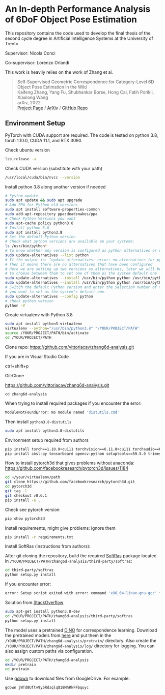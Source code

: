 # An In-depth Performance Analysis of 6DoF Object Pose Estimation
This repository contains the code used to develop the final thesis of the second cycle degree in Artificial Intelligence Systems at the University of Trento.

Supervisor: Nicola Conci

Co-supervisor: Lorenzo Orlandi

This work is heavily relies on the work of Zhang et al.
> Self-Supervised Geometric Correspondence for Category-Level 6D Object Pose Estimation in the Wild  
> Kaifeng Zhang, Yang Fu, Shubhankar Borse, Hong Cai, Fatih Porikli, Xiaolong Wang  
> arXiv, 2022  
> [Project Page](https://kywind.github.io/self-pose) / [ArXiv](https://arxiv.org/abs/2210.07199) / [GitHub Repo](https://github.com/kywind/self-corr-pose)

## Environment Setup
PyTorch with CUDA support are required. The code is tested on python 3.8, torch 1.10.0, CUDA 11.1, and RTX 3090.

Check ubuntu version
```sh
lsb_release -a
```
Check CUDA version (substitute with your path)
```sh
/usr/local/cuda/bin/nvcc --version
```

Install python 3.8 along another version if needed
```sh
# System update
sudo apt update && sudo apt upgrade
# Add PPA for Python old versions
sudo apt install software-properties-common
sudo add-apt-repository ppa:deadsnakes/ppa
# Check Python Versions you want
sudo apt-cache policy python3.8
# Install python 3.8
sudo apt install python3.8
# Set the default Python version
# Check what python versions are available on your systems:
ls /usr/bin/python*
# To know whether any version is configured as python alternatives or not
sudo update-alternatives --list python
# If the output is: “update-alternatives: error: no alternatives for python”
# Then it means there are no alternatives that have been configured
# Here we are setting up two versions as alternatives, later we will be able 
# to choose between them to set one of them as the system default one
sudo update-alternatives --install /usr/bin/python python /usr/bin/python3.10 1
sudo update-alternatives --install /usr/bin/python python /usr/bin/python3.8 2
# Switch the default Python version and enter the Selection number of the Python 
# you want to set as the system’s default one.
sudo update-alternatives --config python
# check python version
python -V
```

Create virtualenv with Python 3.8
```sh
sudo apt install python3-virtualenv
virtualenv --python="/usr/bin/python3.8" "/YOUR/PROJECT/PATH"
source /YOUR/PROJECT/PATH/bin/activate
cd /YOUR/PROJECT/PATH
```

Clone repo: https://github.com/vittoriacav/zhang6d-analysis.git

If you are in Visual Studio Code

ctrl+shift+p

Git:Clone 

https://github.com/vittoriacav/zhang6d-analysis.git

```cd zhang6d-analysis```


When trying to install required packages if you encounter the error:
```sh
ModuleNotFoundError: No module named 'distutils.cmd'
```
Then install ```python3.8-distutils```
```sh
sudo apt install python3.8-distutils
```

Environment setup required from authors
```sh
pip install torch==1.10.0+cu111 torchvision==0.11.0+cu111 torchaudio==0.10.0 -f https://download.pytorch.org/whl/torch_stable.html
pip install absl-py tensorboard opencv-python setuptools==59.5.0 trimesh kornia fvcore iopath matplotlib wandb scikit-learn scipy
```

How to install pytorch3d that gives problems without anaconda: https://github.com/facebookresearch/pytorch3d/issues/1184 
```sh
cd ~/your/virtualenv/path
git clone https://github.com/facebookresearch/pytorch3d.git
cd pytorch3d
git tag -l
git checkout v0.6.1
pip install -e .
```
Check see pytorch version
```sh
pip show pytorch3d
```
Install requirements, might give problems: ignore them
```sh
pip install -r requirements.txt
```

Install SoftRas (instructions from authors):

After git cloning the repository, build the required [SoftRas](https://github.com/ShichenLiu/SoftRas) package located in ```/YOUR/PROJECT/PATH/zhang6d-analysis/third-party/softras```:
```sh
cd third-party/softras
python setup.py install
```

If you encounter error:
```sh
error: Setup script exited with error: command 'x86_64-linux-gnu-gcc' failed with exit status 1
```
Solution from [StackOverflow](https://stackoverflow.com/questions/26053982/setup-script-exited-with-error-command-x86-64-linux-gnu-gcc-failed-with-exit)

```sh
sudo apt-get install python3.8-dev
cd /YOUR/PROJECT/PATH/zhang6d-analysis/third-party/softras
python setup.py install
```

The model uses a pretrained [DINO](https://github.com/facebookresearch/dino) for correspondence learning. Download the pretrained models from [here](https://drive.google.com/drive/folders/1MOeWKoHoBK9GH6jJ-BZPvD9rj9xQdWux?usp=share_link) and put them in the `/YOUR/PROJECT/PATH/zhang6d-analysis/pretrain/` directory. Also create the ```/YOUR/PROJECT/PATH/zhang6d-analysis/log/``` directory for logging. You can also assign custom paths via configuration.

```sh
cd /YOUR/PROJECT/PATH/zhang6d-analysis
mkdir pretrain
cd pretrain
```
Use [gdown](https://github.com/wkentaro/gdown) to download files from GoogleDrive. For example:
```sh
gdown jWTd8Uftv9y5RdzqlqQ18MhRkFFbquyc
```